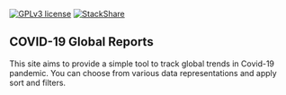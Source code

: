 [![GPLv3 license](https://img.shields.io/badge/License-GPLv3-blue.svg)](http://perso.crans.org/besson/LICENSE.html)
[![StackShare](http://img.shields.io/badge/tech-stack-0690fa.svg?style=flat)](https://stackshare.io/svirins/cvd19)

## COVID-19 Global Reports

This site aims to provide a simple tool to track global trends in
Covid-19 pandemic. You can choose from various data representations and
apply sort and filters.